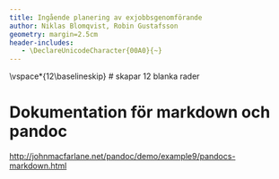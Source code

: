 ```yaml
---
title: Ingående planering av exjobbsgenomförande
author: Niklas Blomqvist, Robin Gustafsson
geometry: margin=2.5cm
header-includes:
   - \DeclareUnicodeCharacter{00A0}{~}
---
```


\vspace*{12\baselineskip} # skapar 12 blanka rader


# Dokumentation för markdown och pandoc
http://johnmacfarlane.net/pandoc/demo/example9/pandocs-markdown.html